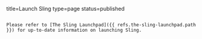 title=Launch Sling
type=page
status=published
~~~~~~

Please refer to [The Sling Launchpad]({{ refs.the-sling-launchpad.path }}) for up-to-date information on launching Sling.